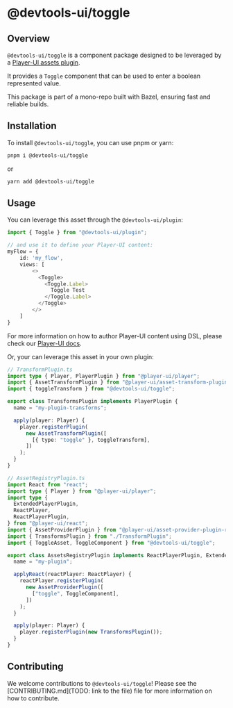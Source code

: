 # @devtools-ui/toggle

## Overview

`@devtools-ui/toggle` is a component package designed to be leveraged by a [Player-UI assets plugin](https://player-ui.github.io/next/plugins).

It provides a `Toggle` component that can be used to enter a boolean represented value.

This package is part of a mono-repo built with Bazel, ensuring fast and reliable builds.

## Installation

To install `@devtools-ui/toggle`, you can use pnpm or yarn:

```sh
pnpm i @devtools-ui/toggle
```

or

```sh
yarn add @devtools-ui/toggle
```

## Usage

You can leverage this asset through the `@devtools-ui/plugin`:

```ts
import { Toggle } from "@devtools-ui/plugin";

// and use it to define your Player-UI content:
myFlow = {
    id: 'my_flow',
    views: [
        <>
          <Toggle>
            <Toggle.Label>
              Toggle Test
            </Toggle.Label>
          </Toggle>
        </>
    ]
}
```

For more information on how to author Player-UI content using DSL, please check our [Player-UI docs](https://player-ui.github.io/next/dsl#tsxjsx-content-authoring-player-dsl).

Or, your can leverage this asset in your own plugin:

```ts
// TransformPlugin.ts
import type { Player, PlayerPlugin } from "@player-ui/player";
import { AssetTransformPlugin } from "@player-ui/asset-transform-plugin";
import { toggleTransform } from "@devtools-ui/toggle";

export class TransformsPlugin implements PlayerPlugin {
  name = "my-plugin-transforms";

  apply(player: Player) {
    player.registerPlugin(
      new AssetTransformPlugin([
        [{ type: "toggle" }, toggleTransform],
      ])
    );
  }
}
```

```ts
// AssetRegistryPlugin.ts
import React from "react";
import type { Player } from "@player-ui/player";
import type {
  ExtendedPlayerPlugin,
  ReactPlayer,
  ReactPlayerPlugin,
} from "@player-ui/react";
import { AssetProviderPlugin } from "@player-ui/asset-provider-plugin-react";
import { TransformsPlugin } from "./TransformPlugin";
import { ToggleAsset, ToggleComponent } from "@devtools-ui/toggle";

export class AssetsRegistryPlugin implements ReactPlayerPlugin, ExtendedPlayerPlugin<[ToggleAsset]> {
  name = "my-plugin";

  applyReact(reactPlayer: ReactPlayer) {
    reactPlayer.registerPlugin(
      new AssetProviderPlugin([
        ["toggle", ToggleComponent],
      ])
    );
  }

  apply(player: Player) {
    player.registerPlugin(new TransformsPlugin());
  }
}
```

## Contributing

We welcome contributions to `@devtools-ui/toggle`! Please see the [CONTRIBUTING.md](TODO: link to the file) file for more information on how to contribute.
